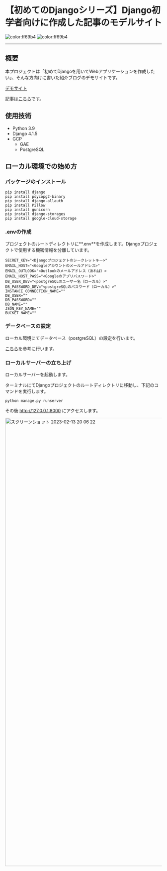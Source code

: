 # 【初めてのDjangoシリーズ】Django初学者向けに作成した記事のモデルサイト
![color:ff69b4](https://img.shields.io/badge/python-3.9-informational.svg?longCache=true)
![color:ff69b4](https://img.shields.io/badge/Django-v4.1.5-informational.svg?longCache=true)

---

## 概要

本プロジェクトは「初めてDjangoを用いてWebアプリケーションを作成したい」、そんな方向けに書いた紹介ブログのデモサイトです。

[デモサイト](https://cafe-project-377203.an.r.appspot.com)

記事は[こちら](https://bestrong-it-men.com/django-app-tutorial-introduction-1/)です。

## 使用技術

- Python 3.9
- Django 4.1.5
- GCP
    - GAE
    - PostgreSQL
    
## ローカル環境での始め方

### パッケージのインストール

```shell
pip install django
pip install psycopg2-binary
pip install django-allauth
pip install Pillow
pip install gunicorn
pip install django-storages
pip install google-cloud-storage
```


### .envの作成

プロジェクトのルートディレクトリに**.env**を作成します。Djangoプロジェクトで使用する機密情報を分離しています。

```
SECRET_KEY="<Djangoプロジェクトのシークレットキー>"
EMAIL_HOST="<Googleアカウントのメールアドレス>"
EMAIL_OUTLOOK="<Outlookのメールアドレス（あれば）>
EMAIL_HOST_PASS="<Googleのアプリパスワード>"
DB_USER_DEV="<postgreSQLのユーザー名（ローカル）>"
DB_PASSWORD_DEV="<postgreSQLのパスワード（ローカル）>"
INSTANCE_CONNECTION_NAME=""
DB_USER=""
DB_PASSWORD=""
DB_NAME=""
JSON_KEY_NAME=""
BUCKET_NAME=""
```


### データベースの設定

ローカル環境にてデータベース（postgreSQL）の設定を行います。

[こちら](https://bestrong-it-men.com/django-app-tutorial-development-1/)を参考に行います。


### ローカルサーバーの立ち上げ

ローカルサーバーを起動します。

ターミナルにてDjangoプロジェクトのルートディレクトリに移動し、下記のコマンドを実行します。

```shell
python manage.py runserver
```

その後 http://127.0.0.1:8000 にアクセスします。

<img width="1440" alt="スクリーンショット 2023-02-13 20 06 22" src="https://user-images.githubusercontent.com/99964360/218442091-1ca0ec45-a929-4db5-a224-3c2c16e11e0c.png">
